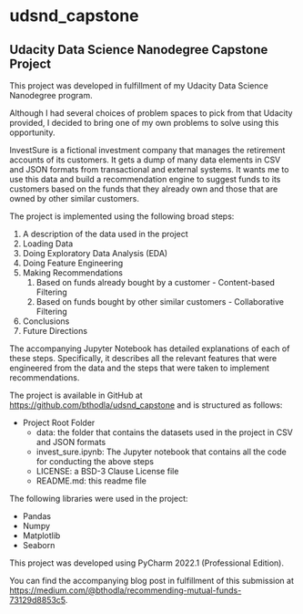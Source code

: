 # udsnd_capstone
## Udacity Data Science Nanodegree Capstone Project

This project was developed in fulfillment of my Udacity Data Science Nanodegree program.

Although I had several choices of problem spaces to pick from that Udacity provided, I decided to bring one of my own problems to solve using this opportunity.

InvestSure is a fictional investment company that manages the retirement accounts of its customers. It gets a dump of many data elements in CSV and JSON formats from transactional and external systems. It wants me to use this data and build a recommendation engine to suggest funds to its customers based on the funds that they already own and those that are owned by other similar customers.

The project is implemented using the following broad steps:

1. A description of the data used in the project
2. Loading Data
3. Doing Exploratory Data Analysis (EDA)
4. Doing Feature Engineering
5. Making Recommendations
   1. Based on funds already bought by a customer - Content-based Filtering
   2. Based on funds bought by other similar customers - Collaborative Filtering
6. Conclusions
7. Future Directions

The accompanying Jupyter Notebook has detailed explanations of each of these steps. Specifically, it describes all the relevant features that were engineered from the data and the steps that were taken to implement recommendations.

The project is available in GitHub at https://github.com/bthodla/udsnd_capstone and is structured as follows:

* Project Root Folder
  * data: the folder that contains the datasets used in the project in CSV and JSON formats
  * invest_sure.ipynb: The Jupyter notebook that contains all the code for conducting the above steps
  * LICENSE: a BSD-3 Clause License file
  * README.md: this readme file

The following libraries were used in the project:

* Pandas
* Numpy 
* Matplotlib 
* Seaborn

This project was developed using PyCharm 2022.1 (Professional Edition).

You can find the accompanying blog post in fulfillment of this submission at https://medium.com/@bthodla/recommending-mutual-funds-73129d8853c5.


